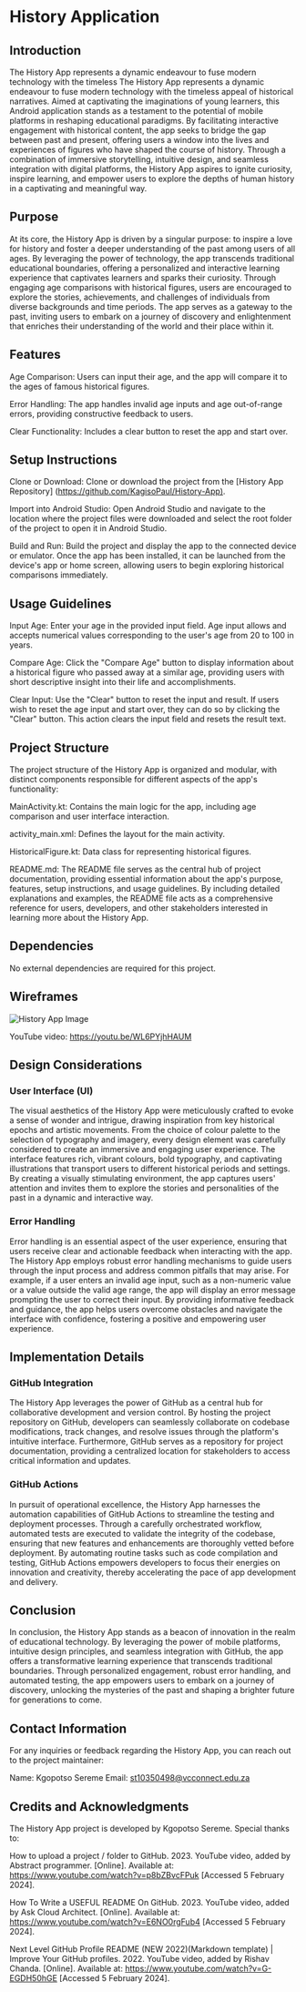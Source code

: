 # History Application

## Introduction
The History App represents a dynamic endeavour to fuse modern technology with the timeless The History App represents a dynamic endeavour to fuse modern technology with the timeless appeal of historical narratives. Aimed at captivating the imaginations of young learners, this Android application stands as a testament to the potential of mobile platforms in reshaping educational paradigms. By facilitating interactive engagement with historical content, the app seeks to bridge the gap between past and present, offering users a window into the lives and experiences of figures who have shaped the course of history. Through a combination of immersive storytelling, intuitive design, and seamless integration with digital platforms, the History App aspires to ignite curiosity, inspire learning, and empower users to explore the depths of human history in a captivating and meaningful way. 

## Purpose
At its core, the History App is driven by a singular purpose: to inspire a love for history and foster a deeper understanding of the past among users of all ages. By leveraging the power of technology, the app transcends traditional educational boundaries, offering a personalized and interactive learning experience that captivates learners and sparks their curiosity. Through engaging age comparisons with historical figures, users are encouraged to explore the stories, achievements, and challenges of individuals from diverse backgrounds and time periods. The app serves as a gateway to the past, inviting users to embark on a journey of discovery and enlightenment that enriches their understanding of the world and their place within it. 

## Features
Age Comparison: Users can input their age, and the app will compare it to the ages of famous historical figures. 

Error Handling: The app handles invalid age inputs and age out-of-range errors, providing constructive feedback to users. 

Clear Functionality: Includes a clear button to reset the app and start over. 

## Setup Instructions 
Clone or Download: Clone or download the project from the [History App Repository] ([https://github.com/KagisoPaul/History-App)](https://github.com/KagisoPaul/Assignment). 

Import into Android Studio: Open Android Studio and navigate to the location where the project files were downloaded and select the root folder of the project to open it in Android Studio. 

Build and Run: Build the project and display the app to the connected device or emulator. Once the app has been installed, it can be launched from the device's app or home screen, allowing users to begin exploring historical comparisons immediately. 

## Usage Guidelines 
Input Age: Enter your age in the provided input field. Age input allows and accepts numerical values corresponding to the user's age from 20 to 100 in years. 

Compare Age: Click the "Compare Age" button to display information about a historical figure who passed away at a similar age, providing users with short descriptive insight into their life and accomplishments. 

Clear Input: Use the "Clear" button to reset the input and result. If users wish to reset the age input and start over, they can do so by clicking the "Clear" button. This action clears the input field and resets the result text.   

## Project Structure 
The project structure of the History App is organized and modular, with distinct components responsible for different aspects of the app's functionality: 

MainActivity.kt: Contains the main logic for the app, including age comparison and user interface interaction. 

activity_main.xml: Defines the layout for the main activity. 

HistoricalFigure.kt: Data class for representing historical figures. 

README.md: The README file serves as the central hub of project documentation, providing essential information about the app's purpose, features, setup instructions, and usage guidelines. By including detailed explanations and examples, the README file acts as a comprehensive reference for users, developers, and other stakeholders interested in learning more about the History App. 

## Dependencies 
No external dependencies are required for this project. 

## Wireframes
![History App Image](https://github.com/KagisoPaul/Assignment/assets/159829614/54b55bc1-cead-4949-87a5-76404b9aacb8)

YouTube video: https://youtu.be/WL6PYjhHAUM

## Design Considerations 

### User Interface (UI) 
The visual aesthetics of the History App were meticulously crafted to evoke a sense of wonder and intrigue, drawing inspiration from key historical epochs and artistic movements. From the choice of colour palette to the selection of typography and imagery, every design element was carefully considered to create an immersive and engaging user experience. The interface features rich, vibrant colours, bold typography, and captivating illustrations that transport users to different historical periods and settings. By creating a visually stimulating environment, the app captures users' attention and invites them to explore the stories and personalities of the past in a dynamic and interactive way. 

### Error Handling 
Error handling is an essential aspect of the user experience, ensuring that users receive clear and actionable feedback when interacting with the app. The History App employs robust error handling mechanisms to guide users through the input process and address common pitfalls that may arise. For example, if a user enters an invalid age input, such as a non-numeric value or a value outside the valid age range, the app will display an error message prompting the user to correct their input. By providing informative feedback and guidance, the app helps users overcome obstacles and navigate the interface with confidence, fostering a positive and empowering user experience. 

## Implementation Details 

### GitHub Integration 
The History App leverages the power of GitHub as a central hub for collaborative development and version control. By hosting the project repository on GitHub, developers can seamlessly collaborate on codebase modifications, track changes, and resolve issues through the platform's intuitive interface. Furthermore, GitHub serves as a repository for project documentation, providing a centralized location for stakeholders to access critical information and updates. 

### GitHub Actions 
In pursuit of operational excellence, the History App harnesses the automation capabilities of GitHub Actions to streamline the testing and deployment processes. Through a carefully orchestrated workflow, automated tests are executed to validate the integrity of the codebase, ensuring that new features and enhancements are thoroughly vetted before deployment. By automating routine tasks such as code compilation and testing, GitHub Actions empowers developers to focus their energies on innovation and creativity, thereby accelerating the pace of app development and delivery. 

## Conclusion 
In conclusion, the History App stands as a beacon of innovation in the realm of educational technology. By leveraging the power of mobile platforms, intuitive design principles, and seamless integration with GitHub, the app offers a transformative learning experience that transcends traditional boundaries. Through personalized engagement, robust error handling, and automated testing, the app empowers users to embark on a journey of discovery, unlocking the mysteries of the past and shaping a brighter future for generations to come. 

## Contact Information 
For any inquiries or feedback regarding the History App, you can reach out to the project maintainer: 

Name: Kgopotso Sereme 
Email: st10350498@vcconnect.edu.za 

## Credits and Acknowledgments 
The History App project is developed by Kgopotso Sereme. 
Special thanks to: 

How to upload a project / folder to GitHub. 2023. YouTube video, added by Abstract programmer. [Online]. Available at: https://www.youtube.com/watch?v=p8bZBvcFPuk [Accessed 5 February 2024]. 

How To Write a USEFUL README On GitHub. 2023. YouTube video, added by Ask Cloud Architect. [Online]. Available at: https://www.youtube.com/watch?v=E6NO0rgFub4 [Accessed 5 February 2024]. 

Next Level GitHub Profile README (NEW 2022)(Markdown template) | Improve Your GitHub profiles. 2022. YouTube video, added by Rishav Chanda. [Online]. Available at: https://www.youtube.com/watch?v=G-EGDH50hGE [Accessed 5 February 2024]. 

